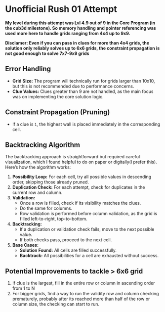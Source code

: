 # Unofficial Rush 01 Attempt

**My level during this attempt was Lvl 4.9 out of 9 in the Core Program (in the cub3d milestone). So memory handling and pointer referencing was used more here to handle grids ranging from 4x4 up to 9x9.**

**Disclamer: Even if you can pass in clues for more than 4x4 grids, the solution only reliably solves up to 6x6 grids, the constraint propagation is not good enough to solve 7x7-9x9 grids**

## Error Handling

- **Grid Size:** The program will technically run for grids larger than 10x10, but this is not recommended due to performance concerns.
- **Clue Values:** Clues greater than 9 are not handled, as the main focus was on implementing the core solution logic.

## Constraint Propagation (Pruning)

- If a clue is `1`, the highest wall is placed immediately in the corresponding cell.

## Backtracking Algorithm

The backtracking approach is straightforward but required careful visualization, which I found helpful to do on paper or digitally(I prefer this). Here’s how the algorithm works:

1. **Possibility Loop:** For each cell, try all possible values in descending order, skipping those already pruned.
2. **Duplication Check:** For each attempt, check for duplicates in the current row and column.
3. **Validation:**
   - Once a row is filled, check if its visibility matches the clues.
   - Do the same for columns.
   - Row validation is performed before column validation, as the grid is filled left-to-right, top-to-bottom.
4. **Backtracking:**
   - If a duplication or validation check fails, move to the next possible value.
   - If both checks pass, proceed to the next cell.
5. **Base Cases:**
   - **Solution Found:** All cells are filled successfully.
   - **Backtrack:** All possibilities for a cell are exhausted without success.

## Potential Improvements to tackle > 6x6 grid
1. If clue is the largest, fill in the entire row or column in ascending order from 1 to N
2. For bigger grids, find a way to run the validity row and column checking prematurely, probably after its reached more than half of the row or column size, the checking can start to run.
